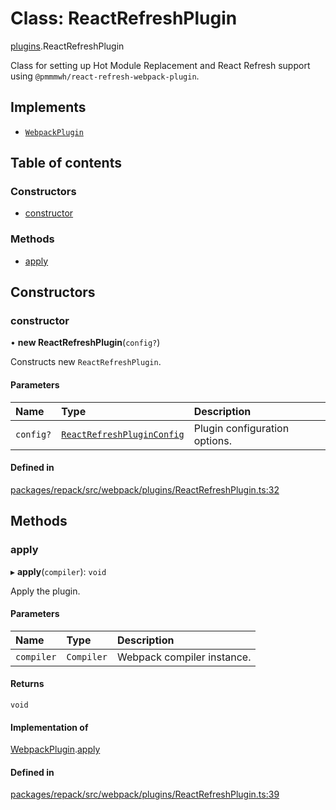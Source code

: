 # Class: ReactRefreshPlugin

[plugins](../modules/plugins.md).ReactRefreshPlugin

Class for setting up Hot Module Replacement and React Refresh support using `@pmmmwh/react-refresh-webpack-plugin`.

## Implements

- [`WebpackPlugin`](../interfaces/WebpackPlugin.md)

## Table of contents

### Constructors

- [constructor](./plugins.ReactRefreshPlugin.md#constructor)

### Methods

- [apply](./plugins.ReactRefreshPlugin.md#apply)

## Constructors

### constructor

• **new ReactRefreshPlugin**(`config?`)

Constructs new `ReactRefreshPlugin`.

#### Parameters

| Name | Type | Description |
| :------ | :------ | :------ |
| `config?` | [`ReactRefreshPluginConfig`](../interfaces/plugins.ReactRefreshPluginConfig.md) | Plugin configuration options. |

#### Defined in

[packages/repack/src/webpack/plugins/ReactRefreshPlugin.ts:32](https://github.com/callstack/repack/blob/1d9a1bb/packages/repack/src/webpack/plugins/ReactRefreshPlugin.ts#L32)

## Methods

### apply

▸ **apply**(`compiler`): `void`

Apply the plugin.

#### Parameters

| Name | Type | Description |
| :------ | :------ | :------ |
| `compiler` | `Compiler` | Webpack compiler instance. |

#### Returns

`void`

#### Implementation of

[WebpackPlugin](../interfaces/WebpackPlugin.md).[apply](../interfaces/WebpackPlugin.md#apply)

#### Defined in

[packages/repack/src/webpack/plugins/ReactRefreshPlugin.ts:39](https://github.com/callstack/repack/blob/1d9a1bb/packages/repack/src/webpack/plugins/ReactRefreshPlugin.ts#L39)
